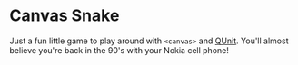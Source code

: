 Canvas Snake
============

Just a fun little game to play around with `<canvas>` and [QUnit](http://docs.jquery.com/Qunit). You'll almost believe you're back in the 90's with your Nokia cell phone!
